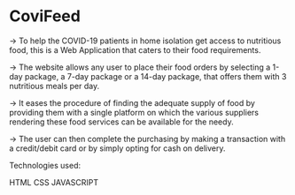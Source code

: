 # CoviFeed

-> To help the COVID-19 patients in home isolation get access to nutritious food, this is a Web Application that caters to their food requirements.

-> The website allows any user to place their food orders by selecting a 1-day package, a 7-day package or a 14-day package, that offers them with 3 nutritious meals per day.

-> It eases the procedure of finding the adequate supply of food by providing them with a single platform on which the various suppliers rendering these food services can be available for the needy. 

-> The user can then complete the purchasing by making a transaction with a credit/debit card or by simply opting for cash on delivery.

Technologies used:

HTML
CSS
JAVASCRIPT
